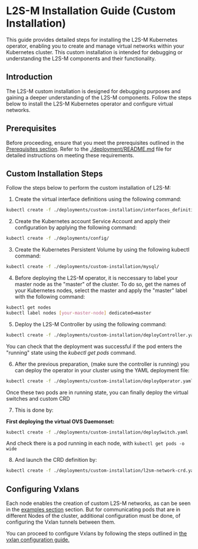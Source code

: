 # L2S-M Installation Guide (Custom Installation)

This guide provides detailed steps for installing the L2S-M Kubernetes operator, enabling you to create and manage virtual networks within your Kubernetes cluster. This custom installation is intended for debugging or understanding the L2S-M components and their functionality.

## Introduction

The L2S-M custom installation is designed for debugging purposes and gaining a deeper understanding of the L2S-M components. Follow the steps below to install the L2S-M Kubernetes operator and configure virtual networks.

## Prerequisites

Before proceeding, ensure that you meet the prerequisites outlined in the [Prerequisites section](./deployment/README.md). Refer to the [./deployment/README.md](./deployment/README.md) file for detailed instructions on meeting these requirements.


## Custom Installation Steps

Follow the steps below to perform the custom installation of L2S-M:


1. Create the virtual interface definitions using the following command:
 ```bash
kubectl create -f ./deployments/custom-installation/interfaces_definitions
```

2. Create the Kubernetes account Service Account and apply their configuration by applying the following command:
 ```bash
kubectl create -f ./deployments/config/
```

3. Create the Kubernetes Persistent Volume by using the following kubectl command:
 ```bash
kubectl create -f ./deployments/custom-installation/mysql/
```

4. Before deploying the L2S-M operator, it is neccessary to label your master node as the "master" of the cluster. To do so, get the names of your Kubernetes nodes, select the master and apply the "master" label with the following command:

 ```bash
kubectl get nodes
kubectl label nodes [your-master-node] dedicated=master
```

5. Deploy the L2S-M Controller by using the following command: 

```bash
kubectl create -f ./deployments/custom-installation/deployController.yaml
```
 You can check that the deployment was successful if the pod enters the "running" state using the *kubectl get pods* command.

6. After the previous preparation, (make sure the controller is running) you can deploy the operator in your cluster using the YAML deployment file:
 ```bash
kubectl create -f ./deployments/custom-installation/deployOperator.yaml
```

Once these two pods are in running state, you can finally deploy the virtual switches and custom CRD

7. This is done by:

**First deploying the virtual OVS Daemonset:**
```bash
kubectl create -f ./deployments/custom-installation/deploySwitch.yaml
```

And check there is a pod running in each node, with ```kubectl get pods -o wide```

8. And launch the CRD definition by: 
```bash
kubectl create -f ./deployments/custom-installation/l2sm-network-crd.yaml
```

## Configuring Vxlans

Each node enables the creation of custom L2S-M networks, as can be seen in the [examples section](../../examples/) section. But for communicating pods that are in different Nodes of the cluster, additional configuration must be done, of configuring the Vxlan tunnels between them.

You can proceed to configure Vxlans by following the steps outlined in [the vxlan configuration guide.](../deployment/vxlans.md)

